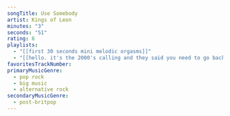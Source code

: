 ```yaml
---
songTitle: Use Somebody
artist: Kings of Leon
minutes: "3"
seconds: "51"
rating: 6
playlists:
  - "[[first 30 seconds mini melodic orgasms]]"
  - "[[hello. it's the 2000's calling and they said you need to go back]]"
favoritesTrackNumber:
primaryMusicGenre:
  - pop rock
  - big music
  - alternative rock
secondaryMusicGenre:
  - post-britpop
---
```

